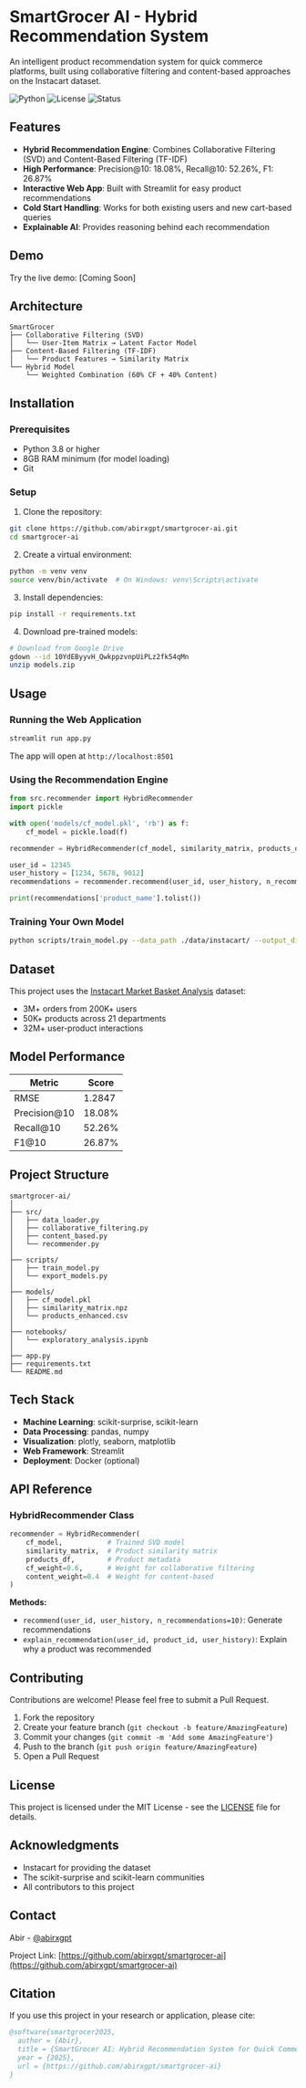 # SmartGrocer AI - Hybrid Recommendation System

An intelligent product recommendation system for quick commerce platforms, built using collaborative filtering and content-based approaches on the Instacart dataset.

![Python](https://img.shields.io/badge/python-3.8+-blue.svg)
![License](https://img.shields.io/badge/license-MIT-green.svg)
![Status](https://img.shields.io/badge/status-production-brightgreen.svg)

## Features

- **Hybrid Recommendation Engine**: Combines Collaborative Filtering (SVD) and Content-Based Filtering (TF-IDF)
- **High Performance**: Precision@10: 18.08%, Recall@10: 52.26%, F1: 26.87%
- **Interactive Web App**: Built with Streamlit for easy product recommendations
- **Cold Start Handling**: Works for both existing users and new cart-based queries
- **Explainable AI**: Provides reasoning behind each recommendation

## Demo

Try the live demo: [Coming Soon]

## Architecture

```
SmartGrocer
├── Collaborative Filtering (SVD)
│   └── User-Item Matrix → Latent Factor Model
├── Content-Based Filtering (TF-IDF)
│   └── Product Features → Similarity Matrix
└── Hybrid Model
    └── Weighted Combination (60% CF + 40% Content)
```

## Installation

### Prerequisites

- Python 3.8 or higher
- 8GB RAM minimum (for model loading)
- Git

### Setup

1. Clone the repository:
```bash
git clone https://github.com/abirxgpt/smartgrocer-ai.git
cd smartgrocer-ai
```

2. Create a virtual environment:
```bash
python -m venv venv
source venv/bin/activate  # On Windows: venv\Scripts\activate
```

3. Install dependencies:
```bash
pip install -r requirements.txt
```

4. Download pre-trained models:
```bash
# Download from Google Drive
gdown --id 10YdEByyvH_QwkppzvnpUiPLz2fk54qMn
unzip models.zip
```

## Usage

### Running the Web Application

```bash
streamlit run app.py
```

The app will open at `http://localhost:8501`

### Using the Recommendation Engine

```python
from src.recommender import HybridRecommender
import pickle

with open('models/cf_model.pkl', 'rb') as f:
    cf_model = pickle.load(f)

recommender = HybridRecommender(cf_model, similarity_matrix, products_df)

user_id = 12345
user_history = [1234, 5678, 9012]
recommendations = recommender.recommend(user_id, user_history, n_recommendations=10)

print(recommendations['product_name'].tolist())
```

### Training Your Own Model

```bash
python scripts/train_model.py --data_path ./data/instacart/ --output_dir ./models/
```

## Dataset

This project uses the [Instacart Market Basket Analysis](https://www.kaggle.com/c/instacart-market-basket-analysis) dataset:

- 3M+ orders from 200K+ users
- 50K+ products across 21 departments
- 32M+ user-product interactions

## Model Performance

| Metric | Score |
|--------|-------|
| RMSE | 1.2847 |
| Precision@10 | 18.08% |
| Recall@10 | 52.26% |
| F1@10 | 26.87% |

## Project Structure

```
smartgrocer-ai/
│
├── src/
│   ├── data_loader.py
│   ├── collaborative_filtering.py
│   ├── content_based.py
│   └── recommender.py
│
├── scripts/
│   ├── train_model.py
│   └── export_models.py
│
├── models/
│   ├── cf_model.pkl
│   ├── similarity_matrix.npz
│   └── products_enhanced.csv
│
├── notebooks/
│   └── exploratory_analysis.ipynb
│
├── app.py
├── requirements.txt
└── README.md
```

## Tech Stack

- **Machine Learning**: scikit-surprise, scikit-learn
- **Data Processing**: pandas, numpy
- **Visualization**: plotly, seaborn, matplotlib
- **Web Framework**: Streamlit
- **Deployment**: Docker (optional)

## API Reference

### HybridRecommender Class

```python
recommender = HybridRecommender(
    cf_model,           # Trained SVD model
    similarity_matrix,  # Product similarity matrix
    products_df,        # Product metadata
    cf_weight=0.6,      # Weight for collaborative filtering
    content_weight=0.4  # Weight for content-based
)
```

**Methods:**

- `recommend(user_id, user_history, n_recommendations=10)`: Generate recommendations
- `explain_recommendation(user_id, product_id, user_history)`: Explain why a product was recommended

## Contributing

Contributions are welcome! Please feel free to submit a Pull Request.

1. Fork the repository
2. Create your feature branch (`git checkout -b feature/AmazingFeature`)
3. Commit your changes (`git commit -m 'Add some AmazingFeature'`)
4. Push to the branch (`git push origin feature/AmazingFeature`)
5. Open a Pull Request

## License

This project is licensed under the MIT License - see the [LICENSE](LICENSE) file for details.

## Acknowledgments

- Instacart for providing the dataset
- The scikit-surprise and scikit-learn communities
- All contributors to this project

## Contact

Abir - [@abirxgpt](https://github.com/abirxgpt)

Project Link: [https://github.com/abirxgpt/smartgrocer-ai](https://github.com/abirxgpt/smartgrocer-ai)

## Citation

If you use this project in your research or application, please cite:

```bibtex
@software{smartgrocer2025,
  author = {Abir},
  title = {SmartGrocer AI: Hybrid Recommendation System for Quick Commerce},
  year = {2025},
  url = {https://github.com/abirxgpt/smartgrocer-ai}
}
```
